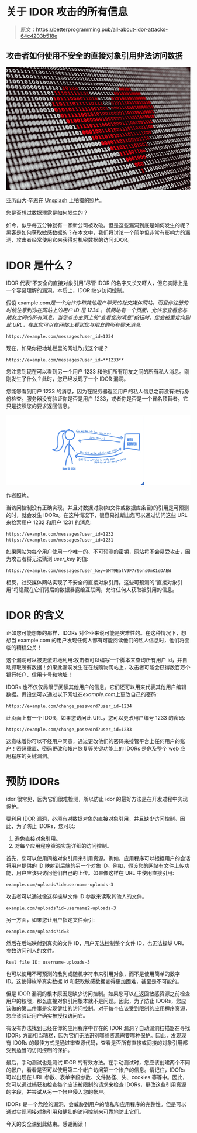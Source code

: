 # 关于 IDOR 攻击的所有信息

> 原文：<https://betterprogramming.pub/all-about-idor-attacks-64c4203b518e>

## 攻击者如何使用不安全的直接对象引用非法访问数据

![](img/28c8b58c1f4e49a7ee585cc82f077765.png)

亚历山大·辛恩在 [Unsplash](https://unsplash.com?utm_source=medium&utm_medium=referral) 上拍摄的照片。

您是否想过数据泄露是如何发生的？

如今，似乎每五分钟就有一家新公司被攻破。但是这些漏洞到底是如何发生的呢？黑客是如何获取敏感数据的？在本文中，我们将讨论一个简单但非常有影响力的漏洞，攻击者经常使用它来获得对机密数据的访问:IDOR。

# IDOR 是什么？

IDOR 代表“不安全的直接对象引用”尽管 IDOR 的名字又长又吓人，但它实际上是一个容易理解的漏洞。本质上，IDOR 缺少访问控制。

假设 example.com*是一个允许你和其他用户聊天的社交媒体网站。而且你注册的时候注意到你在网站上的用户 ID 是 *1234* 。该网站有一个页面，允许您查看您与朋友之间的所有消息。当您点击主页上的“查看您的消息”按钮时，您会被重定向到此 URL，在此您可以在网站上看到您与朋友的所有聊天消息:*

```
https://example.com/messages?user_id=1234
```

现在，如果你把地址栏里的网址改成这个呢？

```
https://example.com/messages?user_id=**1233**
```

您注意到现在可以看到另一个用户 1233 和他们所有朋友之间的所有私人消息。刚刚发生了什么？此时，您已经发现了一个 IDOR 漏洞。

您能够看到用户 1233 的消息，因为在服务器返回用户的私人信息之前没有进行身份检查。服务器没有验证你是否是用户 1233，或者你是否是一个冒名顶替者。它只是按照您的要求返回信息。

![](img/d5e371403a2a5133da8cc0b81db2834e.png)

作者照片。

当访问控制没有正确实现，并且对数据对象(如文件或数据库条目)的引用是可预测的时，就会发生 IDORs。在这种情况下，很容易推断出您可以通过访问这些 URL 来检索用户 1232 和用户 1231 的消息:

```
https://example.com/messages?user_id=1232
https://example.com/messages?user_id=1231
```

如果网站为每个用户使用一个唯一的、不可预测的密钥，网站将不会易受攻击，因为攻击者将无法猜测 *user_key* 的值:

```
https://example.com/messages?user_key=6MT9EalV9F7r9pns0mK1eDAEW
```

相反，社交媒体网站实现了不安全的直接对象引用。这些可预测的“直接对象引用”将隐藏在它们背后的数据暴露给互联网，允许任何人获取被引用的信息。

# IDOR 的含义

正如您可能想象的那样，IDORs 对企业来说可能是灾难性的。在这种情况下，想想当 example.com 的用户发现任何人都有可能阅读他们的私人信息时，他们将面临的糟糕公关！

这个漏洞可以被更激进地利用:攻击者可以编写一个脚本来查询所有用户 id，并自动抓取所有数据！如果此漏洞发生在在线购物网站上，攻击者可能会获得数百万个银行帐户、信用卡号和地址！

IDORs 也不仅仅局限于阅读其他用户的信息。它们还可以用来代表其他用户编辑数据。假设您可以通过以下网址在*example.com*上更改自己的密码:

```
https://example.com/change_password?user_id=1234
```

此页面上有一个 IDOR，如果您访问此 URL，您可以更改用户编号 1233 的密码:

```
https://example.com/change_password?user_id=1233
```

这意味着你可以不经用户同意，通过更改他们的密码来接管平台上任何用户的账户！密码重置、密码更改和帐户恢复等关键功能上的 IDORs 是危及整个 web 应用程序的关键漏洞。

# 预防 IDORs

idor 很常见，因为它们很难检测，所以防止 idor 的最好方法是在开发过程中实现保护。

要利用 IDOR 漏洞，必须有对数据对象的直接对象引用，并且缺少访问控制。因此，为了防止 IDORs，您可以:

1.  避免直接对象引用。
2.  对每个应用程序资源实施详细的访问控制。

首先，您可以使用间接对象引用来引用资源。例如，应用程序可以根据用户的会话将用户提供的 ID 映射到后端的另一个对象 ID。例如，假设您的网站有文件上传功能，用户应该只访问他们自己的上传。如果像这样在 URL 中使用直接引用:

```
example.com/uploads?id=username-uploads-3
```

攻击者可以通过像这样操纵文件 ID 参数来读取其他人的文件。

```
example.com/uploads?id=username2-uploads-3
```

另一方面，如果您让用户指定文件索引:

```
example.com/uploads?id=3
```

然后在后端映射到真实的文件 ID，用户无法控制整个文件 ID，也无法操纵 URL 参数访问别人的文件。

```
Real file ID: username-uploads-3 
```

也可以使用不可预测的散列或随机字符串来引用对象，而不是使用简单的数字 ID。这使得枚举真实数据 id 和获取敏感数据变得更加困难，甚至是不可能的。

但是 IDOR 漏洞的根本原因是缺少访问控制。如果您可以在返回敏感资源之前检查用户的权限，那么直接对象引用根本就不是问题。因此，为了防止 IDORs，您应该做的第二件事是实现健壮的访问控制。对于每个应该受到限制的应用程序资源，您应该验证用户确实被授权访问它。

有没有办法找到已经在你的应用程序中存在的 IDOR 漏洞？自动漏洞扫描器在寻找 IDORs 方面相当糟糕，因为它们无法识别哪些资源需要哪种保护。因此，发现现有 IDORs 的最佳方式是通过审查源代码，查看是否所有直接或间接的对象引用都受到适当的访问控制的保护。

最后，手动测试也是测试 IDOR 的有效方法。在手动测试时，您应该创建两个不同的帐户，看看是否可以使用第二个帐户访问第一个帐户的信息。请记住，IDORs 可以出现在 URL 参数、表单字段参数、文件路径、头、cookies 等等中。因此，您可以通过捕获和检查每个应该被限制的请求来检查 IDORs，更改这些引用资源的字段，并尝试从另一个帐户侵入您的帐户。

IDORs 是一个危险的漏洞，会威胁到用户的隐私和应用程序的完整性。但是可以通过实现间接对象引用和健壮的访问控制来可靠地防止它们。

今天的安全课到此结束。感谢阅读！